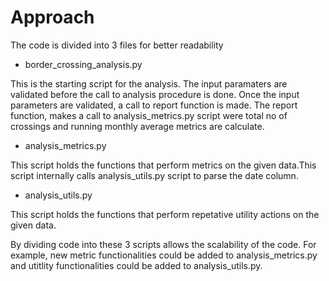# Approach

The code is divided into 3 files for better readability



- border_crossing_analysis.py

This is the starting script for the analysis. The input paramaters are validated before the call to analysis procedure is done. Once the input parameters are validated, a call to report function is made. The report function, makes a call to analysis_metrics.py script were  total no of crossings and running monthly average metrics are calculate.

- analysis_metrics.py

This script holds the functions that perform metrics on the given data.This script internally calls analysis_utils.py script to parse the date column.

- analysis_utils.py

This script holds the functions that perform repetative utility actions on the given data.

By dividing code into these 3 scripts allows the scalability of the code. For example, new metric functionalities could be added to analysis_metrics.py and utitlity functionalities could be added to analysis_utils.py.
